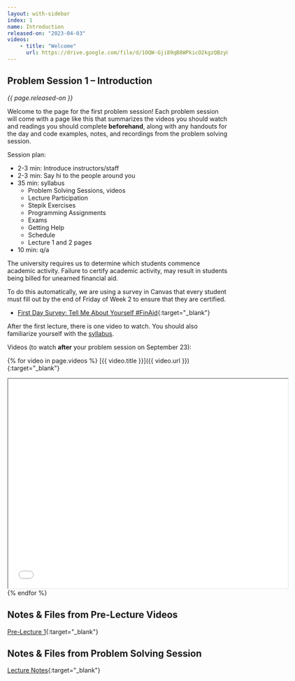 ```yaml
---
layout: with-sidebar
index: 1
name: Introduction
released-on: "2023-04-03"
videos:
    - title: "Welcome"
      url: https://drive.google.com/file/d/1OQW-Gji89qB8WPkicO2kgzQBzyUauC7F
---
```


## Problem Session 1 – Introduction

_{{ page.released-on }}_

Welcome to the page for the first problem session! Each problem session will
come with a page like this that summarizes the videos you should watch and
readings you should complete **beforehand**, along with any handouts for the day
and code examples, notes, and recordings from the problem solving session.

Session plan:
- 2-3 min: Introduce instructors/staff
- 2-3 min: Say hi to the people around you
- 35 min: syllabus
    - Problem Solving Sessions, videos
    - Lecture Participation
    - Stepik Exercises
    - Programming Assignments
    - Exams
    - Getting Help
    - Schedule
    - Lecture 1 and 2 pages
- 10 min: q/a

The university requires us to determine which students commence academic activity. Failure to certify academic activity, may result in students being billed for unearned financial aid.

To do this automatically, we are using a survey in Canvas that every student must fill out by the end of Friday of Week 2 to ensure that they are certified.
- [First Day Survey: Tell Me About Yourself #FinAid](https://canvas.ucsd.edu/courses/45403/quizzes/133769){:target="_blank"}

After the first lecture, there is one video to watch. You should also familiarize
yourself with the [syllabus](../syllabus.html).

Videos (to watch **after** your problem session on September 23):

{% for video in page.videos %}
[{{ video.title }}]({{ video.url }}){:target="_blank"}

<iframe src="{{ video.url }}/preview" width="640" height="480" allow="autoplay"></iframe>
{% endfor %}

## Notes & Files from Pre-Lecture Videos

[Pre-Lecture 1](https://github.com/ucsd-cse12-f22/ucsd-cse12-sp23.github.io/tree/main/_pre-lectures/lecture-01){:target="_blank"}

## Notes & Files from Problem Solving Session 

[Lecture Notes](https://github.com/ucsd-cse12-sp23/ucsd-cse12-sp23.github.io/tree/main/_lectures/lecture-01){:target="_blank"}
